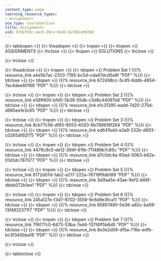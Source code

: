 ```yaml
---
content_type: page
learning_resource_types:
- Assignments
ocw_type: CourseSection
title: Assignments
uid: 07def5dc-aacb-20ce-9edd-ba766ce9838d
---
```


{{< tableopen >}}
{{< theadopen >}}
{{< tropen >}}
{{< thopen >}}
ASSIGNMENTS
{{< thclose >}}
{{< thopen >}}
SOLUTIONS
{{< thclose >}}

{{< trclose >}}

{{< theadclose >}}
{{< tropen >}}
{{< tdopen >}}
Problem Set 1 ({{% resource_link a4e5b7ac-2203-7195-bc5d-cda47dcd5a8f "PDF" %}})
{{< tdclose >}}
{{< tdopen >}}
({{% resource_link 672498cc-5c45-6ddb-4854-7ec4dee80169 "PDF" %}})
{{< tdclose >}}

{{< trclose >}}
{{< tropen >}}
{{< tdopen >}}
Problem Set 2 ({{% resource_link e58ff400-bfd0-5b36-55db-c3d8c44097b8 "PDF" %}})
{{< tdclose >}}
{{< tdopen >}}
({{% resource_link e1c31395-eadd-7d20-275d-d985ee1e3c65 "PDF" %}})
{{< tdclose >}}

{{< trclose >}}
{{< tropen >}}
{{< tdopen >}}
Problem Set 3 ({{% resource_link 8cb77c56-df60-8553-4020-6b788918f264 "PDF" %}})
{{< tdclose >}}
{{< tdopen >}}
({{% resource_link ed641bdd-a3a9-232b-d693-c0265df92f75 "PDF" %}})
{{< tdclose >}}

{{< trclose >}}
{{< tropen >}}
{{< tdopen >}}
Problem Set 4 ({{% resource_link 4479c9c5-de12-394f-61fb-711489b7c85c "PDF" %}})
{{< tdclose >}}
{{< tdopen >}}
({{% resource_link d7c0dc4a-90ad-0063-b62e-01d3dc787077 "PDF" %}})
{{< tdclose >}}

{{< trclose >}}
{{< tropen >}}
{{< tdopen >}}
Problem Set 5 ({{% resource_link 6172d07d-1ab2-a217-222a-76719f9db189 "PDF" %}})
{{< tdclose >}}
{{< tdopen >}}
({{% resource_link 3a1faa5e-43ae-9ef2-b66f-dbbb072b1ee1 "PDF" %}})
{{< tdclose >}}

{{< trclose >}}
{{< tropen >}}
{{< tdopen >}}
Problem Set 6 ({{% resource_link 245a127e-f3d7-8702-3559-9c6d9e3fca11 "PDF" %}})
{{< tdclose >}}
{{< tdopen >}}
({{% resource_link 65857480-0e36-a82c-ba59-13f4832371f7 "PDF" %}})
{{< tdclose >}}

{{< trclose >}}
{{< tropen >}}
{{< tdopen >}}
Problem Set 7 ({{% resource_link 7f6f77c0-6473-53ba-7ed4-137f4ff5b6d5 "PDF" %}})
{{< tdclose >}}
{{< tdopen >}}
({{% resource_link 8e3e2d09-d15a-716e-edfb-bc3f340bba18 "PDF" %}})
{{< tdclose >}}

{{< trclose >}}

{{< tableclose >}}